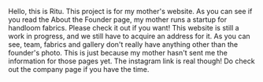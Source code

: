 Hello, this is Ritu.
This project is for my mother's website. As you can see if you read the About the Founder page, my mother runs a startup for handloom fabrics. Please check it out if you want!
This website is still a work in progress, and we still have to acquire an address for it. 
As you can see, team, fabrics and gallery don't really have anything other than the founder's photo. This is just because my mother hasn't sent me the information for those pages yet. 
The instagram link is real though! Do check out the company page if you have the time.
